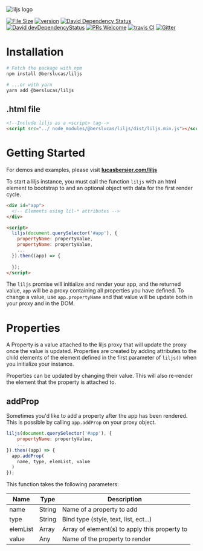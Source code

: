![liljs logo](https://user-images.githubusercontent.com/3892772/52523602-d0054680-2c60-11e9-9cba-582003254e54.png)

[![File Size](https://img.shields.io/badge/Size%20(min%2Bgzip)-1.32%20KB-ff9dcc.svg?style=flat-square)](https://www.npmjs.com/package/@berslucas/liljs)
[![version](https://img.shields.io/npm/v/@berslucas/liljs.svg?style=popout-square)](https://www.npmjs.com/package/@berslucas/liljs)
[![David Dependency Status](https://img.shields.io/david/bersLucas/liljs.svg?style=popout-square)](https://david-dm.org/bersLucas/liljs)
[![David devDependencyStatus](https://img.shields.io/david/dev/bersLucas/liljs.svg?style=popout-square)](https://david-dm.org/bersLucas/liljs?type=dev)
[![PRs Welcome](https://img.shields.io/badge/prs-welcome-brightgreen.svg?style=flat-square)](http://makeapullrequest.com)
[![travis CI](https://img.shields.io/travis/bersLucas/liljs.svg?style=popout-square)](https://travis-ci.org/bersLucas/liljs)
[![Gitter](https://img.shields.io/gitter/room/bersLucas/liljs.svg?style=popout-square)](https://gitter.im/liljs)

# Installation

```bash
# Fetch the package with npm
npm install @berslucas/liljs

# ...or with yarn
yarn add @berslucas/liljs
```

## .html file
```html
<!--Include liljs as a <script> tag-->
<script src="../ node_modules/@berslucas/liljs/dist/liljs.min.js"></script>
```

# Getting Started
For demos and examples, please visit **[lucasbersier.com/liljs](https://lucasbersier.com/liljs/)**

To start a liljs instance, you must call the function `liljs` with an html element to bootstrap to and an optional object with data for the first render cycle.

```html
<div id="app">
  <!-- Elements using lil-* attributes -->
</div>

<script>
  liljs(document.querySelector('#app'), {
    propertyName: propertyValue,
    propertyName: propertyValue,
    ...
  }).then((app) => {
    
  });
</script>
```

The `liljs` promise will initialize and render your app, and the returned value, `app` will be a proxy containing all properties you have defined. To change a value, use `app.propertyName` and that value will be update both in your proxy and in the DOM.

# Properties

A Property is a value attached to the liljs proxy that will update the proxy once the value is updated. Properties are created by adding attributes to the child elements of the element defined in the first parameter of `liljs()` when you initialize your instance.

Properties can be updated by changing their value. This will also re-render the element that the property is attached to.

## addProp

Sometimes you'd like to add a property after the app has been rendered. This is possible by calling `app.addProp` on your proxy object.

```javascript
liljs(document.querySelector('#app'), {
    propertyName: propertyValue,
    ...
}).then((app) => {
  app.addProp(
    name, type, elemList, value
  )
});
```

This function takes the following parameters:

| Name | Type |	Description |
| - | - | - |
| name | String | Name of a property to add |
| type |	String 	| Bind type (style, text, list, ect...) |
|elemList |	Array |	Array of element(s) to apply this property to|
| value 	| Any 	| Name of the property to render |
